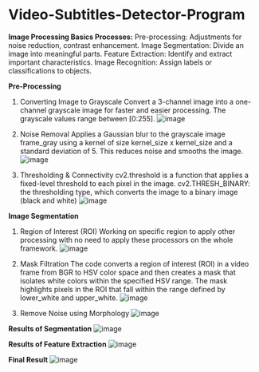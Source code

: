 # Video-Subtitles-Detector-Program

**Image Processing Basics Processes:**
Pre-processing: Adjustments for noise reduction, contrast enhancement.
Image Segmentation: Divide an image into meaningful parts.
Feature Extraction: Identify and extract important characteristics.
Image Recognition: Assign labels or classifications to objects.

**Pre-Processing**
1. Converting Image to Grayscale
Convert a 3-channel image into a one-channel grayscale image for faster and easier processing. The grayscale values range between [0:255].
![image](https://github.com/user-attachments/assets/224780ef-0d84-4368-82bf-8cde764667ec)

2. Noise Removal
Applies a Gaussian blur to the grayscale image frame_gray using a kernel of size kernel_size x kernel_size and a standard deviation of 5. This reduces noise and smooths the image.
![image](https://github.com/user-attachments/assets/0d7ee949-f83e-44a2-a047-cc3ddfcbb131)


3. Thresholding & Connectivity
cv2.threshold is a function that applies a fixed-level threshold to each pixel in 
the image. 
cv2.THRESH_BINARY: the thresholding type, which converts the image to a 
binary image (black and white)
![image](https://github.com/user-attachments/assets/18001cc1-779b-4f74-88a8-7af9a7743137)



**Image Segmentation**
1. Region of Interest (ROI)
Working on specific region to apply other processing with no need to apply these processors on the whole framework.
![image](https://github.com/user-attachments/assets/a961ae38-16fb-47b4-b7c6-92d642495bf5)

2. Mask Filtration
The code converts a region of interest (ROI) in a video frame from BGR to HSV color space and then creates a mask that isolates white colors within the specified HSV range. The mask highlights pixels in the ROI that fall within the range defined by lower_white and upper_white.
![image](https://github.com/user-attachments/assets/b32a76d4-4860-4a4f-a3a1-73baa973f2b0)



3. Remove Noise using Morphology
![image](https://github.com/user-attachments/assets/f6b9c296-4bd8-4d3e-9b5c-365ac29d6526)



**Results of Segmentation**
![image](https://github.com/user-attachments/assets/82bb3f2c-e712-4cba-9c34-d48a9d0e4f08)

**Results of Feature Extraction**
![image](https://github.com/user-attachments/assets/6635116f-ecf8-4f62-9b46-6a4c52879b73)


**Final Result**
![image](https://github.com/user-attachments/assets/26228abb-46be-48d7-93ee-3c53488b32af)


